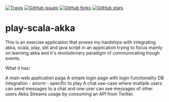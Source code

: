 [![Travis](https://img.shields.io/travis/playframework/play-scala-websocket-example.svg?style=flat)](https://travis-ci.org/playframework/play-scala-websocket-example) [![GitHub issues](https://img.shields.io/github/issues/playframework/play-scala-websocket-example.svg?style=flat)](https://github.com/playframework/play-scala-websocket-example/issues) [![GitHub forks](https://img.shields.io/github/forks/playframework/play-scala-websocket-example.svg?style=flat)](https://github.com/playframework/play-websocket-java/network) [![GitHub stars](https://img.shields.io/github/stars/playframework/play-scala-websocket-example.svg?style=flat)](https://github.com/playframework/play-scala-websocket-example/stargazers)

# play-scala-akka

This is an exercise application that proves my hardships with integrating akka, scala, play, sbt and java script in an application trying to focus mainly
 on learning akka and it's revolutionary paradigm of communicating trough events.
  
  What it has: 
  
  A main web application page
  A simple login page with login functionality DB integration - anorm - specific to play
  A chat use-case where multiple users can send messages to a chat and one user can see messages of other users
  Akka Streams usage by consuming an API from Twitter. 